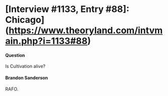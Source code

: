 # [Interview #1133, Entry #88]: Chicago](https://www.theoryland.com/intvmain.php?i=1133#88)

#### Question

Is Cultivation alive?

#### Brandon Sanderson

RAFO.


